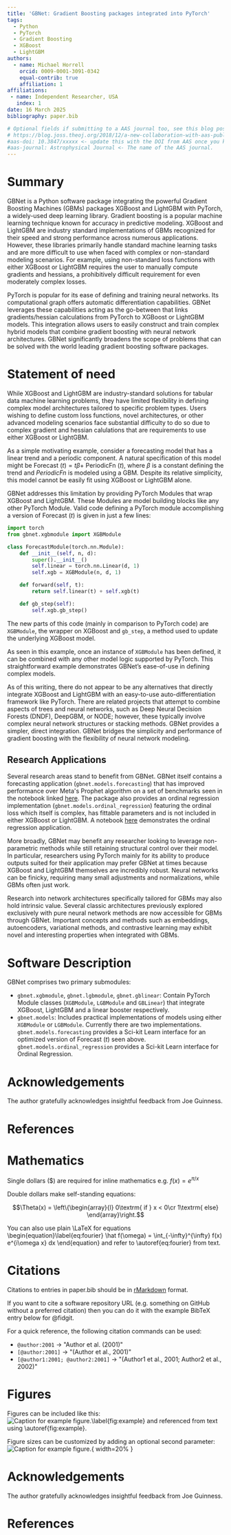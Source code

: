 ```yaml
---
title: 'GBNet: Gradient Boosting packages integrated into PyTorch'
tags:
  - Python
  - PyTorch
  - Gradient Boosting
  - XGBoost
  - LightGBM
authors:
  - name: Michael Horrell
    orcid: 0009-0001-3091-0342
    equal-contrib: true
    affiliation: 1
affiliations:
 - name: Independent Researcher, USA
   index: 1
date: 16 March 2025
bibliography: paper.bib

# Optional fields if submitting to a AAS journal too, see this blog post:
# https://blog.joss.theoj.org/2018/12/a-new-collaboration-with-aas-publishing
#aas-doi: 10.3847/xxxxx <- update this with the DOI from AAS once you know it.
#aas-journal: Astrophysical Journal <- The name of the AAS journal.
---
```


# Summary

GBNet is a Python software package integrating the powerful Gradient Boosting Machines (GBMs) packages XGBoost and LightGBM with PyTorch, a widely-used deep learning library. Gradient boosting is a popular machine learning technique known for accuracy in predictive modeling. XGBoost and LightGBM are industry standard implementations of GBMs recognized for their speed and strong performance across numerous applications. However, these libraries primarily handle standard machine learning tasks and are more difficult to use when faced with complex or non-standard modeling scenarios. For example, using non-standard loss functions with either XGBoost or LightGBM requires the user to manually compute gradients and hessians, a prohibitively difficult requirement for even moderately complex losses.

PyTorch is popular for its ease of defining and training neural networks. Its computational graph offers automatic differentiation capabilities. GBNet leverages these capabilities acting as the go-between that links gradients/hessian calculations from PyTorch to XGBoost or LightGBM models. This integration allows users to easily construct and train complex hybrid models that combine gradient boosting with neural network architectures. GBNet significantly broadens the scope of problems that can be solved with the world leading gradient boosting software packages.

# Statement of need

While XGBoost and LightGBM are industry-standard solutions for tabular data machine learning problems, they have limited flexibility in defining complex model architectures tailored to specific problem types. Users wishing to define custom loss functions, novel architectures, or other advanced modeling scenarios face substantial difficulty to do so due to complex gradient and hessian calulations that are requirements to use either XGBoost or LightGBM.

As a simple motivating example, consider a forecasting model that has a linear trend and a periodic component. A natural specification of this model might be Forecast $(t) = t \beta +$ PeriodicFn $(t)$, where $\beta$ is a constant defining the trend and $PeriodicFn$ is modeled using a GBM. Despite its relative simplicity, this model cannot be easily fit using XGBoost or LightGBM alone.

GBNet addresses this limitation by providing PyTorch Modules that wrap XGBoost and LightGBM. These Modules are model building blocks like any other PyTorch Module. Valid code defining a PyTorch module accomplishing a version of Forecast $(t)$ is given in just a few lines:

```python
import torch
from gbnet.xgbmodule import XGBModule

class ForecastModule(torch.nn.Module):
    def __init__(self, n, d):
        super().__init__()
        self.linear = torch.nn.Linear(d, 1)
        self.xgb = XGBModule(n, d, 1)

    def forward(self, t):
        return self.linear(t) + self.xgb(t)

    def gb_step(self):
        self.xgb.gb_step()
```
The new parts of this code (mainly in comparison to PyTorch code) are `XGBModule`, the wrapper on XGBoost and `gb_step`, a method used to update the underlying XGBoost model.

As seen in this example, once an instance of `XGBModule` has been defined, it can be combined with any other model logic supported by PyTorch. This straightforward example demonstrates GBNet’s ease-of-use in defining complex models.

As of this writing, there do not appear to be any alternatives that directly integrate XGBoost and LightGBM with an easy-to-use auto-differentiation framework like PyTorch. There are related projects that attempt to combine aspects of trees and neural networks, such as Deep Neural Decision Forests (DNDF), DeepGBM, or NODE; however, these typically involve complex neural network structures or stacking methods. GBNet provides a simpler, direct integration. GBNet bridges the simplicity and performance of gradient boosting with the flexibility of neural network modeling.

## Research Applications

Several research areas stand to benefit from GBNet. GBNet itself contains a forecasting application (`gbnet.models.forecasting`) that has improved performance over Meta's Prophet algorithm on a set of benchmarks seen in the notebook linked [here](https://github.com/mthorrell/gbnet/blob/main/examples/simple_forecast_example.ipynb). The package also provides an ordinal regression implementation (`gbnet.models.ordinal_regression`) featuring the ordinal loss which itself is complex, has fittable parameters and is not included in either XGBoost or LightGBM. A notebook [here](https://github.com/mthorrell/gbnet/blob/main/examples/ordinal_regression_comparison.ipynb) demonstrates the ordinal regression application.

More broadly, GBNet may benefit any researcher looking to leverage non-parametric methods while still retaining structural control over their model. In particular, researchers using PyTorch mainly for its ability to produce outputs suited for their application may prefer GBNet at times because XGBoost and LightGBM themselves are incredibly robust. Neural networks can be finicky, requiring many small adjustments and normalizations, while GBMs often just work.

Research into network architectures specifically tailored for GBMs may also hold intrinsic value. Several classic architectures previously explored exclusively with pure neural network methods are now accessible for GBMs through GBNet. Important concepts and methods such as embeddings, autoencoders, variational methods, and contrastive learning may exhibit novel and interesting properties when integrated with GBMs.

# Software Description

GBNet comprises two primary submodules:

- `gbnet.xgbmodule`, `gbnet.lgbmodule`, `gbnet.gblinear`: Contain PyTorch Module classes (`XGBModule`, `LGBModule` and `GBLinear`) that integrate XGBoost, LightGBM and a linear booster respectively.
- `gbnet.models`: Includes practical implementations of models using either `XGBModule` or `LGBModule`. Currently there are two implementations. `gbnet.models.forecasting` provides a Sci-kit Learn interface for an optimized version of Forecast $(t)$ seen above.  `gbnet.models.ordinal_regression` provides a Sci-kit Learn interface for Ordinal Regression.


# Acknowledgements

The author gratefully acknowledges insightful feedback from Joe Guinness.

# References




# Mathematics

Single dollars ($) are required for inline mathematics e.g. $f(x) = e^{\pi/x}$

Double dollars make self-standing equations:

$$\Theta(x) = \left\{\begin{array}{l}
0\textrm{ if } x < 0\cr
1\textrm{ else}
\end{array}\right.$$

You can also use plain \LaTeX for equations
\begin{equation}\label{eq:fourier}
\hat f(\omega) = \int_{-\infty}^{\infty} f(x) e^{i\omega x} dx
\end{equation}
and refer to \autoref{eq:fourier} from text.

# Citations

Citations to entries in paper.bib should be in
[rMarkdown](http://rmarkdown.rstudio.com/authoring_bibliographies_and_citations.html)
format.

If you want to cite a software repository URL (e.g. something on GitHub without a preferred
citation) then you can do it with the example BibTeX entry below for @fidgit.

For a quick reference, the following citation commands can be used:
- `@author:2001`  ->  "Author et al. (2001)"
- `[@author:2001]` -> "(Author et al., 2001)"
- `[@author1:2001; @author2:2001]` -> "(Author1 et al., 2001; Author2 et al., 2002)"

# Figures

Figures can be included like this:
![Caption for example figure.\label{fig:example}](figure.png)
and referenced from text using \autoref{fig:example}.

Figure sizes can be customized by adding an optional second parameter:
![Caption for example figure.](figure.png){ width=20% }

# Acknowledgements

The author gratefully acknowledges insightful feedback from Joe Guinness.

# References
